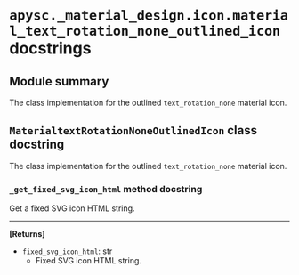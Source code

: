 # `apysc._material_design.icon.material_text_rotation_none_outlined_icon` docstrings

## Module summary

The class implementation for the outlined `text_rotation_none` material icon.

## `MaterialtextRotationNoneOutlinedIcon` class docstring

The class implementation for the outlined `text_rotation_none` material icon.

### `_get_fixed_svg_icon_html` method docstring

Get a fixed SVG icon HTML string.<hr>

**[Returns]**

- `fixed_svg_icon_html`: str
  - Fixed SVG icon HTML string.